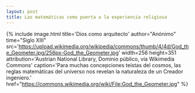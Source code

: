 ```yaml
---
layout: post
title: Las matemáticas como puerta a la experiencia religiosa
---
```

<!-- Pitágoras -->
<!-- Llull -->
<!-- Descartes -->
<!-- Leibniz -->
<!-- Cantor -->
<!-- Kronecker -->
<!-- Penrose -->

{% include image.html title='Dios como arquitecto' author="Anónimo" time="Siglo XIII" src='https://upload.wikimedia.org/wikipedia/commons/thumb/4/4d/God_the_Geometer.jpg/256px-God_the_Geometer.jpg' width=256 height=351 attribution='Austrian National Library, Dominio público, vía Wikimedia Commons' caption='Para muchas concepciones teístas del cosmos, las reglas matemáticas del universo nos revelan la naturaleza de un Creador ingeniero.' href="https://commons.wikimedia.org/wiki/File:God_the_Geometer.jpg" %}